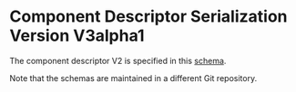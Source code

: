 # Component Descriptor Serialization Version V3alpha1
The component descriptor V2 is specified in this [schema](https://github.com/open-component-model/ocm/blob/main/resources/component-descriptor-ocm-v3-schema.yaml).

Note that the schemas are maintained in a different Git repository.
